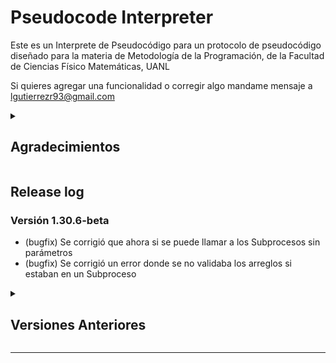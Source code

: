 # Pseudocode Interpreter

Este es un Interprete de Pseudocódigo para un protocolo de pseudocódigo diseñado para la materia de Metodología de la Programación, de la Facultad de Ciencias Físico Matemáticas, UANL


Si quieres agregar una funcionalidad o corregir algo mandame mensaje a lgutierrezr93@gmail.com

<details>
  <summary><h2> Agradecimientos</h2></summary>
Quiero agradecer a todas las personas que han probado, reportado errores y sugerido mejoras para este proyecto.

En especial a:

- [@arnoldae9](https://github.com/arnoldae9) por ayudar en la detección de bugs en la 1.30.5-beta.

¡Gracias por hacer este proyecto mejor!
</details>


## Release log 

### Versión 1.30.6-beta
- (bugfix) Se corrigió que ahora si se puede llamar a los Subprocesos sin parámetros
- (bugfix) Se corrigió un error donde se no validaba los arreglos si estaban en un Subproceso

<details>
  <summary><h2>Versiones Anteriores</h2></summary>
<h3>Versión 1.30.5-beta</h3>
- Se agregaron 30 palabras reservadas
- Se agregó argparse para recibir el archivo, versión y exportar
- Se compiló en linux
</details>

---

